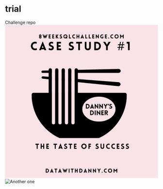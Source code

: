 # trial
Challenge repo
![Dany's Diner.png](https://github.com/AshiruDikko/trial/blob/main/Danny's%20Diner.png?raw=true)
![Another one](https://user-images.githubusercontent.com/67468178/165975945-4fffdeef-1e50-403d-9f27-beb833a2cab3.png)
